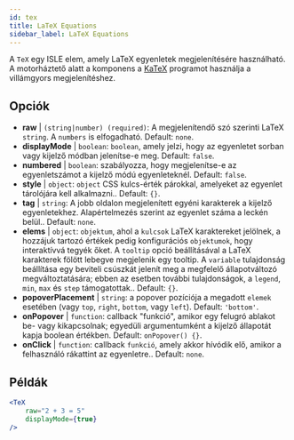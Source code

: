 ```yaml
---
id: tex
title: LaTeX Equations
sidebar_label: LaTeX Equations
---
```


A `TeX` egy ISLE elem, amely LaTeX egyenletek megjelenítésére használható. A motorháztető alatt a komponens a [KaTeX](https://github.com/Khan/KaTeX) programot használja a villámgyors megjelenítéshez.

## Opciók

* __raw__ | `(string|number) (required)`: A megjelenítendő szó szerinti LaTeX `string`. A `numbers` is elfogadható. Default: `none`.
* __displayMode__ | `boolean`: `boolean`, amely jelzi, hogy az egyenletet sorban vagy kijelző módban jelenítse-e meg. Default: `false`.
* __numbered__ | `boolean`: szabályozza, hogy megjelenítse-e az egyenletszámot a kijelző módú egyenleteknél. Default: `false`.
* __style__ | `object`: `object` CSS kulcs-érték párokkal, amelyeket az egyenlet tárolójára kell alkalmazni.. Default: `{}`.
* __tag__ | `string`: A jobb oldalon megjelenített egyéni karakterek a kijelző egyenletekhez. Alapértelmezés szerint az egyenlet száma a leckén belül.. Default: `none`.
* __elems__ | `object`: `objektum`, ahol a `kulcsok` LaTeX karaktereket jelölnek, a hozzájuk tartozó értékek pedig konfigurációs `objektumok`, hogy interaktívvá tegyék őket. A `tooltip` opció beállításával a LaTeX karakterek fölött lebegve megjelenik egy tooltip. A `variable` tulajdonság beállítása egy beviteli csúszkát jelenít meg a megfelelő állapotváltozó megváltoztatására; ebben az esetben további tulajdonságok, a `legend`, `min`, `max` és `step` támogatottak.. Default: `{}`.
* __popoverPlacement__ | `string`: a popover pozíciója a megadott `elemek` esetében (vagy `top`, `right`, `bottom`, vagy `left`). Default: `'bottom'`.
* __onPopover__ | `function`: callback "funkció", amikor egy felugró ablakot be- vagy kikapcsolnak; egyedüli argumentumként a kijelző állapotát kapja boolean értékben. Default: `onPopover() {}`.
* __onClick__ | `function`: callback `funkció`, amely akkor hívódik elő, amikor a felhasználó rákattint az egyenletre.. Default: `none`.


## Példák

```jsx live
<TeX
    raw="2 + 3 = 5"
    displayMode={true}
/>
```



